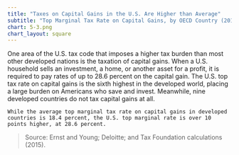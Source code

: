 ```yaml
---
title: "Taxes on Capital Gains in the U.S. Are Higher than Average"
subtitle: "Top Marginal Tax Rate on Capital Gains, by OECD Country (2015)"
chart: 5-3.png
chart_layout: square
---
```

One area of the U.S. tax code that imposes a higher tax burden than most other developed nations is the taxation of capital gains. When a U.S. household sells an investment, a home, or another asset for a profit, it is required to pay rates of up to 28.6 percent on the capital gain. The U.S. top tax rate on capital gains is the sixth highest in the developed world, placing a large burden on Americans who save and invest. Meanwhile, nine developed countries do not tax capital gains at all.

```
While the average top marginal tax rate on capital gains in developed countries is 18.4 percent, the U.S. top marginal rate is over 10 points higher, at 28.6 percent.
```
>Source: Ernst and Young; Deloitte; and Tax Foundation calculations (2015).
